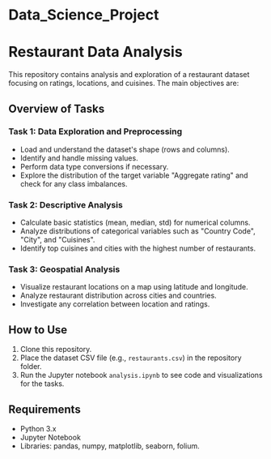 # Data_Science_Project
# Restaurant Data Analysis

This repository contains analysis and exploration of a restaurant dataset focusing on ratings, locations, and cuisines. The main objectives are:

## Overview of Tasks

### Task 1: Data Exploration and Preprocessing
- Load and understand the dataset's shape (rows and columns).
- Identify and handle missing values.
- Perform data type conversions if necessary.
- Explore the distribution of the target variable "Aggregate rating" and check for any class imbalances.

### Task 2: Descriptive Analysis
- Calculate basic statistics (mean, median, std) for numerical columns.
- Analyze distributions of categorical variables such as "Country Code", "City", and "Cuisines".
- Identify top cuisines and cities with the highest number of restaurants.

### Task 3: Geospatial Analysis
- Visualize restaurant locations on a map using latitude and longitude.
- Analyze restaurant distribution across cities and countries.
- Investigate any correlation between location and ratings.

## How to Use

1. Clone this repository.
2. Place the dataset CSV file (e.g., `restaurants.csv`) in the repository folder.
3. Run the Jupyter notebook `analysis.ipynb` to see code and visualizations for the tasks.

## Requirements
- Python 3.x
- Jupyter Notebook
- Libraries: pandas, numpy, matplotlib, seaborn, folium.


